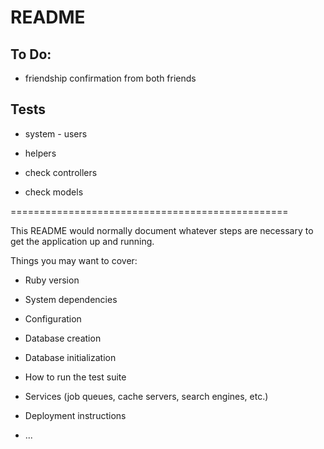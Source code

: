 # README

## To Do:

* friendship confirmation from both friends

## Tests
* system - users

* helpers

* check controllers

* check models 

================================================

This README would normally document whatever steps are necessary to get the
application up and running.

Things you may want to cover:

* Ruby version

* System dependencies

* Configuration

* Database creation

* Database initialization

* How to run the test suite

* Services (job queues, cache servers, search engines, etc.)

* Deployment instructions

* ...
